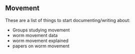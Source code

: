 ## Movement ##

These are a list of things to start documenting/writing about:
- Groups studying movement
- worm movement data
- worm movement explained
- papers on worm movement